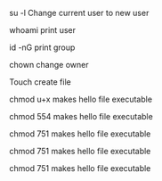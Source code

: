 su -l Change current user to new user

 whoami print user

 id -nG print group

 chown change owner

 Touch create file

 chmod u+x makes hello file executable

 chmod 554 makes hello file executable

 chmod 751 makes hello file executable

 chmod 751 makes hello file executable

 chmod 751 makes hello file executable
